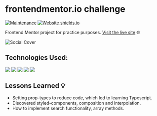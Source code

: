 # frontendmentor.io challenge

[![Maintenance](https://img.shields.io/badge/Maintained%3F-no-red.svg)](https://bitbucket.org/lbesson/ansi-colors)
[![Website shields.io](https://img.shields.io/website-up-down-green-red/http/shields.io.svg)](http://shields.io/)

Frontend Mentor project for practice purposes. [Visit the live site](https://fm-entertainment.netlify.app/) 🌐

![Social Cover](./client/public/social-cover.png?raw=true "Title")

## Technologies Used:

<img src="https://img.shields.io/badge/Netlify-00C7B7?style=for-the-badge&logo=netlify&logoColor=white" /> 
<img src="https://img.shields.io/badge/React-20232A?style=for-the-badge&logo=react&logoColor=61DAFB" /> 
<img src="https://img.shields.io/badge/styled--components-DB7093?style=for-the-badge&logo=styled-components&logoColor=white" />
<img src="https://img.shields.io/badge/React_Router-CA4245?style=for-the-badge&logo=react-router&logoColor=white" />
<img src="https://img.shields.io/badge/JavaScript-F7DF1E?style=for-the-badge&logo=javascript&logoColor=black" />

## Lessons Learned 💡

- Setting prop-types to reduce code, which led to learning Typescript.
- Discovered styled-components, composition and interpolation.
- How to implement search functionality, array methods.
